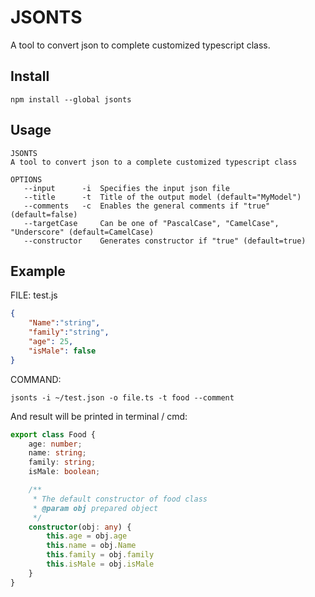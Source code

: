 # JSONTS
A tool to convert json to complete customized typescript class.

## Install

```
npm install --global jsonts
```
## Usage
```
JSONTS
A tool to convert json to a complete customized typescript class

OPTIONS
   --input      -i  Specifies the input json file
   --title      -t  Title of the output model (default="MyModel")
   --comments   -c  Enables the general comments if "true" (default=false)
   --targetCase     Can be one of "PascalCase", "CamelCase", "Underscore" (default=CamelCase)
   --constructor    Generates constructor if "true" (default=true)
```

## Example
FILE: test.js

```json
{
	"Name":"string",
	"family":"string",
	"age": 25,
	"isMale": false
}
```
COMMAND:
```
jsonts -i ~/test.json -o file.ts -t food --comment
```
And result will be printed in terminal / cmd:
```ts
export class Food {
    age: number;
    name: string;
    family: string;
    isMale: boolean;

    /**
     * The default constructor of food class
     * @param obj prepared object
     */
    constructor(obj: any) {
        this.age = obj.age
        this.name = obj.Name
        this.family = obj.family
        this.isMale = obj.isMale
    } 
}
```
